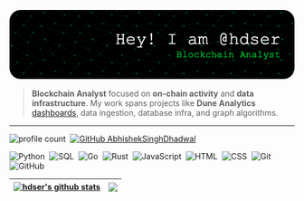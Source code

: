 ![Header](./github-header-image.png)

> **Blockchain Analyst** focused on **on-chain activity** and **data infrastructure**. My work spans projects like **Dune Analytics** [dashboards](your-dune-dashboard-link), data ingestion, database infra, and graph algorithms.

---

![profile count](https://komarev.com/ghpvc/?username=hdser&color=red)&nbsp;
[![GitHub AbhishekSinghDhadwal](https://img.shields.io/github/followers/hdser?label=follow&style=social)](https://github.com/AbhishekSinghDhadwal)&nbsp;

![Python](https://img.shields.io/badge/-Python-05122A?style=flat&logo=python)&nbsp;
![SQL](https://img.shields.io/badge/-SQL-05122A?style=flat&logo=sql)&nbsp;
![Go](https://img.shields.io/badge/-Go-05122A?style=flat&logo=go&logoColor=A8B9CC)&nbsp;
![Rust](https://img.shields.io/badge/-Rust-05122A?style=flat&logo=rust%2B%2B&logoColor=00599C)&nbsp;
![JavaScript](https://img.shields.io/badge/-JavaScript-05122A?style=flat&logo=javascript)&nbsp;
![HTML](https://img.shields.io/badge/-HTML-05122A?style=flat&logo=HTML5)&nbsp;
![CSS](https://img.shields.io/badge/-CSS-05122A?style=flat&logo=CSS3&logoColor=1572B6)&nbsp;
![Git](https://img.shields.io/badge/-Git-05122A?style=flat&logo=git)&nbsp;
![GitHub](https://img.shields.io/badge/-GitHub-05122A?style=flat&logo=github)&nbsp;


| <a href="https://github.com/hdser/github-readme-stats"><img align="center" src="https://github-readme-stats.vercel.app/api?username=hdser&show_icons=true&include_all_commits=true&theme=transparent&hide_border=true" alt="hdser's github stats" /></a> | <a href="https://github.com/hdser/github-readme-stats"><img align="center" src="https://github-readme-stats.vercel.app/api/top-langs/?username=hdser&layout=compact&theme=transparent&hide_border=true" /></a> |
| ------------- | ------------- |


<!---
hdser/hdser is a ✨ special ✨ repository because its `README.md` (this file) appears on your GitHub profile.
--->
